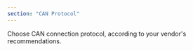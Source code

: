 ```yaml
---
section: "CAN Protocol"
---
```

Choose CAN connection protocol, according to your vendor's recommendations.
